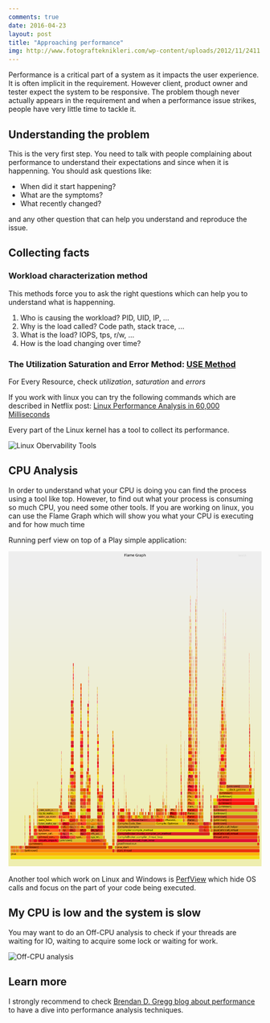 ```yaml
---
comments: true
date: 2016-04-23 
layout: post
title: "Approaching performance"
img: http://www.fotografteknikleri.com/wp-content/uploads/2012/11/2411.2012-Suha-Derbent-2-420x215.jpg
---
```



Performance is a critical part of a system as it impacts the user experience. It is often implicit in the requirement. However client, product owner and tester expect the system to be responsive. The problem though never actually appears in the requirement and when a performance issue strikes, people have very little time to tackle it.

## Understanding the problem

This is the very first step. You need to talk with people complaining about performance to understand their expectations and since when it is happenning. You should ask questions like:

* When did it start happening?
* What are the symptoms?
* What recently changed?

and any other question that can help you understand and reproduce the issue.

## Collecting facts

### Workload characterization method

This methods force you to ask the right questions which can help you to understand what is happenning.

1. Who is causing the workload? PID, UID, IP, ...
2. Why is the load called? Code path, stack trace, ...
3. What is the load? IOPS, tps, r/w, ...
4. How is the load changing over time?

### The Utilization Saturation and Error Method: [USE Method](http://www.brendangregg.com/usemethod.html)

For Every Resource, check _utilization_, _saturation_ and _errors_

If you work with linux you can try the following commands which are described in Netflix post: [Linux Performance Analysis in 60,000 Milliseconds ](http://techblog.netflix.com/2015/11/linux-performance-analysis-in-60s.html)

<script src="https://gist.github.com/toff63/32f9d322c03425146daa.js"></script>

Every part of the Linux kernel has a tool to collect its performance.

![Linux Obervability Tools](http://www.brendangregg.com/Perf/linux_observability_tools.png)

## CPU Analysis

In order to understand what your CPU is doing you can find the process using a tool like top. However, to find out what your process is consuming so much CPU, you need some other tools. If you are working on linux, you can use the Flame Graph which will show you what your CPU is executing and for how much time

<script src="https://gist.github.com/toff63/9487f030802d85b6e535.js"></script>

Running perf view on top of a Play simple application:

![flame grap](/static/images/perf3.svg)

Another tool which work on Linux and Windows is [PerfView](https://channel9.msdn.com/Series/PerfView-Tutorial) which hide OS calls and focus on the part of your code being executed.

## My CPU is low and the system is slow

You may want to do an Off-CPU analysis to check if your threads are waiting for IO, waiting to acquire some lock or waiting for work.

![Off-CPU analysis](http://image.slidesharecdn.com/velocity2015linuxperftools-150527215912-lva1-app6891/95/velocity-2015-linux-perf-tools-19-638.jpg?cb=1439009710)

## Learn more

I strongly recommend to check [Brendan D. Gregg blog about performance](http://www.brendangregg.com/index.html) to have a dive into performance analysis techniques.
